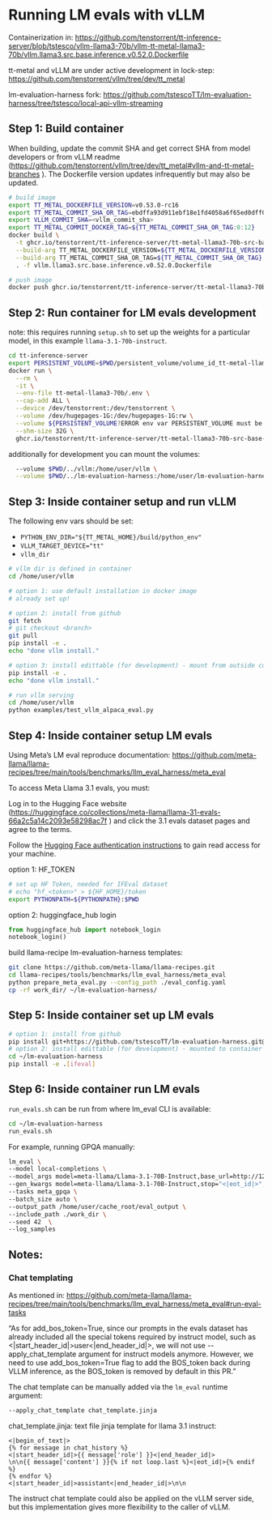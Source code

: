 # Running LM evals with vLLM

Containerization in: https://github.com/tenstorrent/tt-inference-server/blob/tstesco/vllm-llama3-70b/vllm-tt-metal-llama3-70b/vllm.llama3.src.base.inference.v0.52.0.Dockerfile 

tt-metal and vLLM are under active development in lock-step: https://github.com/tenstorrent/vllm/tree/dev/tt_metal 

lm-evaluation-harness fork: https://github.com/tstescoTT/lm-evaluation-harness/tree/tstesco/local-api-vllm-streaming 

## Step 1: Build container

When building, update the commit SHA and get correct SHA from model developers or from vLLM readme (https://github.com/tenstorrent/vllm/tree/dev/tt_metal#vllm-and-tt-metal-branches ). The Dockerfile version updates infrequently but may also be updated.
```bash
# build image
export TT_METAL_DOCKERFILE_VERSION=v0.53.0-rc16
export TT_METAL_COMMIT_SHA_OR_TAG=ebdffa93d911ebf18e1fd4058a6f65ed0dff09ef
export VLLM_COMMIT_SHA=<vllm_commit_sha>
export TT_METAL_COMMIT_DOCKER_TAG=${TT_METAL_COMMIT_SHA_OR_TAG:0:12}
docker build \
  -t ghcr.io/tenstorrent/tt-inference-server/tt-metal-llama3-70b-src-base-vllm:v0.0.1-tt-metal-${TT_METAL_DOCKERFILE_VERSION}-${TT_METAL_COMMIT_DOCKER_TAG} \
  --build-arg TT_METAL_DOCKERFILE_VERSION=${TT_METAL_DOCKERFILE_VERSION} \
  --build-arg TT_METAL_COMMIT_SHA_OR_TAG=${TT_METAL_COMMIT_SHA_OR_TAG} \
  . -f vllm.llama3.src.base.inference.v0.52.0.Dockerfile

# push image
docker push ghcr.io/tenstorrent/tt-inference-server/tt-metal-llama3-70b-src-base-vllm:v0.0.1-tt-metal-${TT_METAL_DOCKERFILE_VERSION}-${TT_METAL_COMMIT_DOCKER_TAG}
```

## Step 2: Run container for LM evals development

note: this requires running `setup.sh` to set up the weights for a particular model, in this example `llama-3.1-70b-instruct`.

```bash
cd tt-inference-server
export PERSISTENT_VOLUME=$PWD/persistent_volume/volume_id_tt-metal-llama-3.1-70b-instructv0.0.1/
docker run \
  --rm \
  -it \
  --env-file tt-metal-llama3-70b/.env \
  --cap-add ALL \
  --device /dev/tenstorrent:/dev/tenstorrent \
  --volume /dev/hugepages-1G:/dev/hugepages-1G:rw \
  --volume ${PERSISTENT_VOLUME?ERROR env var PERSISTENT_VOLUME must be set}:/home/user/cache_root:rw \
  --shm-size 32G \
  ghcr.io/tenstorrent/tt-inference-server/tt-metal-llama3-70b-src-base-vllm:v0.0.1-tt-metal-v0.53.0-rc16-aee03c7eadaa bash
```

additionally for development you can mount the volumes:
```bash
  --volume $PWD/../vllm:/home/user/vllm \
  --volume $PWD/../lm-evaluation-harness:/home/user/lm-evaluation-harness \
```

## Step 3: Inside container setup and run vLLM

The following env vars should be set:

- `PYTHON_ENV_DIR="${TT_METAL_HOME}/build/python_env"`
- `VLLM_TARGET_DEVICE="tt"`
- `vllm_dir`


```bash
# vllm dir is defined in container
cd /home/user/vllm

# option 1: use default installation in docker image
# already set up!

# option 2: install from github
git fetch
# git checkout <branch>
git pull
pip install -e .
echo "done vllm install."

# option 3: install edittable (for development) - mount from outside container
pip install -e .
echo "done vllm install."

# run vllm serving
cd /home/user/vllm
python examples/test_vllm_alpaca_eval.py
```

## Step 4: Inside container setup LM evals

Using Meta’s LM eval reproduce documentation: https://github.com/meta-llama/llama-recipes/tree/main/tools/benchmarks/llm_eval_harness/meta_eval 

To access Meta Llama 3.1 evals, you must:

Log in to the Hugging Face website (https://huggingface.co/collections/meta-llama/llama-31-evals-66a2c5a14c2093e58298ac7f ) and click the 3.1 evals dataset pages and agree to the terms.

Follow the [Hugging Face authentication instructions](https://huggingface.co/docs/huggingface_hub/en/quick-start#authentication) to gain read access for your machine.

option 1: HF_TOKEN
```bash
# set up HF Token, needed for IFEval dataset
# echo "hf_<token>" > ${HF_HOME}/token
export PYTHONPATH=${PYTHONPATH}:$PWD
```
option 2: huggingface_hub login
```python
from huggingface_hub import notebook_login
notebook_login()
```

build llama-recipe lm-evaluation-harness templates:
```bash
git clone https://github.com/meta-llama/llama-recipes.git
cd llama-recipes/tools/benchmarks/llm_eval_harness/meta_eval
python prepare_meta_eval.py --config_path ./eval_config.yaml
cp -rf work_dir/ ~/lm-evaluation-harness/
```

## Step 5: Inside container set up LM evals

```bash
# option 1: install from github
pip install git+https://github.com/tstescoTT/lm-evaluation-harness.git@tstesco/local-api-vllm-streaming#egg=lm-eval[ifeval]
# option 2: install edittable (for development) - mounted to container
cd ~/lm-evaluation-harness
pip install -e .[ifeval]
```

## Step 6: Inside container run LM evals

`run_evals.sh` can be run from where lm_eval CLI is available:
```bash
cd ~/lm-evaluation-harness
run_evals.sh
```

For example, running GPQA manually:
```bash
lm_eval \
--model local-completions \
--model_args model=meta-llama/Llama-3.1-70B-Instruct,base_url=http://127.0.0.1:8000/v1/completions,num_concurrent=32,max_retries=4,tokenized_requests=False,add_bos_token=True \
--gen_kwargs model=meta-llama/Llama-3.1-70B-Instruct,stop="<|eot_id|>",stream=True \
--tasks meta_gpqa \
--batch_size auto \
--output_path /home/user/cache_root/eval_output \
--include_path ./work_dir \
--seed 42  \
--log_samples
```

## Notes:

### Chat templating

As mentioned in: https://github.com/meta-llama/llama-recipes/tree/main/tools/benchmarks/llm_eval_harness/meta_eval#run-eval-tasks 

“As for add_bos_token=True, since our prompts in the evals dataset has already included all the special tokens required by instruct model, such as <|start_header_id|>user<|end_header_id|>, we will not use --apply_chat_template argument for instruct models anymore. However, we need to use add_bos_token=True flag to add the BOS_token back during VLLM inference, as the BOS_token is removed by default in this PR.”

The chat template can be manually added via the `lm_eval` runtime argument:
```bash
--apply_chat_template chat_template.jinja 
```
chat_template.jinja: text file jinja template for llama 3.1 instruct:
```
<|begin_of_text|>
{% for message in chat_history %}
<|start_header_id|>{{ message['role'] }}<|end_header_id|>
\n\n{{ message['content'] }}{% if not loop.last %}<|eot_id|>{% endif %}
{% endfor %}
<|start_header_id|>assistant<|end_header_id|>\n\n
```

The instruct chat template could also be applied on the vLLM server side, but this implementation gives more flexibility to the caller of vLLM.

